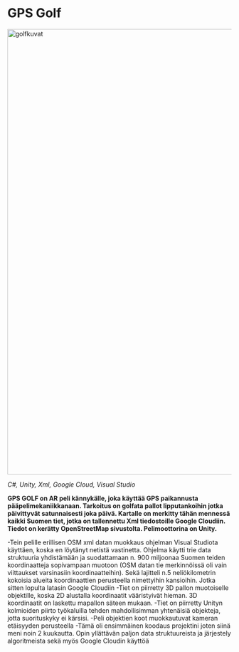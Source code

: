 # GPS Golf
<img width="1000" alt="golfkuvat" src="https://user-images.githubusercontent.com/117892331/225332419-b2fededc-2179-4ebe-8ac7-fdddd4af071b.png">

*C#, Unity, Xml, Google Cloud, Visual Studio*

**GPS GOLF on AR peli kännykälle, joka käyttää GPS paikannusta pääpelimekaniikkanaan. Tarkoitus on golfata pallot lipputankoihin jotka päivittyvät satunnaisesti joka päivä. Kartalle on merkitty tähän mennessä kaikki Suomen tiet, jotka on tallennettu Xml tiedostoille Google Cloudiin. Tiedot on kerätty OpenStreetMap sivustolta. Pelimoottorina on Unity.**

-Tein pelille erillisen OSM xml datan muokkaus ohjelman Visual Studiota käyttäen, koska en löytänyt netistä vastinetta. Ohjelma käytti trie data struktuuria yhdistämään ja suodattamaan n. 900 miljoonaa Suomen teiden koordinaatteja sopivampaan muotoon (OSM datan tie merkinnöissä oli vain viittaukset varsinasiin koordinaatteihin). Sekä lajitteli n.5 neliökilometrin kokoisia alueita koordinaattien perusteella nimettyihin kansioihin. Jotka sitten lopulta latasin Google Cloudiin
-Tiet on piirretty 3D pallon muotoiselle objektille, koska 2D alustalla koordinaatit vääristyivät hieman. 3D koordinaatit on laskettu mapallon säteen mukaan.
-Tiet on piirretty Unityn kolmioiden piirto työkaluilla tehden mahdollisimman yhtenäisiä objekteja, jotta suorituskyky ei kärsisi.
-Peli objektien koot muokkautuvat kameran etäisyyden perusteella
-Tämä oli ensimmäinen koodaus projektini joten siinä meni noin 2 kuukautta. Opin yllättävän paljon data struktuureista ja järjestely algoritmeista sekä myös Google Cloudin käyttöä

